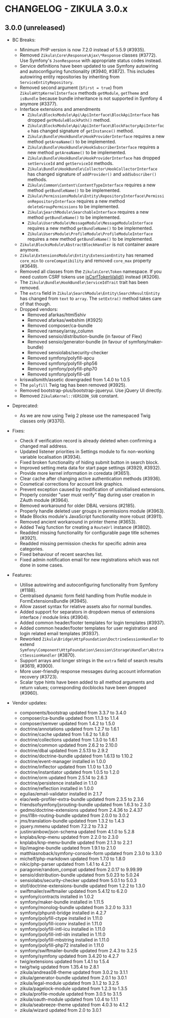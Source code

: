 CHANGELOG - ZIKULA 3.0.x
========================

3.0.0 (unreleased)
------------------

 - BC Breaks:
    - Minimum PHP version is now 7.2.0 instead of 5.5.9 (#3935).
    - Removed `Zikula\Core\Response\Ajax\*Response` classes (#3772). Use Symfony's `JsonResponse` with appropriate status codes instead.
    - Service definitions have been updated to use Symfony autowiring and autoconfiguring functionality (#3940, #3872). This includes autowiring entity repositories by inheriting from `ServiceEntityRepository`.
    - Removed second argument (`$first = true`) from `ZikulaHttpKernelInterface` methods `getModule`, `getTheme` and `isBundle` because bundle inheritance is not supported in Symfony 4 anymore (#3377).
    - Interface extensions and amendments
        - `Zikula\BlocksModule\Api\ApiInterface\BlockApiInterface` has dropped `getModuleBlockPath()` method.
        - `Zikula\BlocksModule\Api\ApiInterface\BlockFactoryApiInterface` has changed signature of `getInstance()` method.
        - `Zikula\Bundle\HookBundle\HookProviderInterface` requires a new method `getAreaName()` to be implemented.
        - `Zikula\Bundle\HookBundle\HookSubscriberInterface` requires a new method `getAreaName()` to be implemented.
        - `Zikula\Bundle\HookBundle\HookProviderInterface` has dropped `setServiceId` and `getServiceId` methods.
        - `Zikula\Bundle\HookBundle\Collector\HookCollectorInterface` has changed signature of `addProvider()` and `addSubscriber()` methods.
        - `Zikula\Common\Content\ContentTypeInterface` requires a new method `getBundleName()` to be implemented.
        - `Zikula\PermissionsModule\Entity\RepositoryInterface\PermissionRepositoryInterface` requires a new method `deleteGroupPermissions` to be implemented.
        - `Zikula\ŞearchModule\SearchableInterface` requires a new method `getBundleName()` to be implemented.
        - `Zikula\UsersModule\MessageModule\MessageModuleInterface` requires a new method `getBundleName()` to be implemented.
        - `Zikula\UsersModule\ProfileModule\ProfileModuleInterface` requires a new method `getBundleName()` to be implemented.
    - `Zikula\BlocksModule\AbstractBlockHandler` is not container aware anymore.
    - `Zikula\ExtensionsModule\Entity\ExtensionEntity` has renamed `core_min` to `coreCompatibility` and removed `core_max` property (#3649).
    - Removed all classes from the `Zikula\Core\Token` namespace. If you need custom CSRF tokens use [isCsrfTokenValid()](https://symfony.com/doc/current/security/csrf.html#generating-and-checking-csrf-tokens-manually) instead (#3206).
    - The `Zikula\Bundle\HookBundle\ServiceIdTrait` trait has been removed.
    - The `extra` field in `Zikula\SearchModule\Entity\SearchResultEntity` has changed from `text` to `array`. The `setExtra()` method takes care of that though.
    - Dropped vendors:
        - Removed afarkas/html5shiv
        - Removed afarkas/webshim (#3925)
        - Removed composer/ca-bundle
        - Removed ramsey/array_column
        - Removed sensio/distribution-bundle (in favour of Flex)
        - Removed sensio/generator-bundle (in favour of symfony/maker-bundle)
        - Removed sensiolabs/security-checker
        - Removed symfony/polyfill-apcu
        - Removed symfony/polyfill-php56
        - Removed symfony/polyfill-php70
        - Removed symfony/polyfill-util
    - kriswallsmith/assetic downgraded from 1.4.0 to 1.0.5
    - The `polyfill` Twig tag has been removed (#3925).
    - Removed bootstrap-plus/bootstrap-jqueryui. Use jQuery UI directly.
    - Removed `ZikulaKernel::VERSION_SUB` constant.

 - Deprecated:
    - As we are now using Twig 2 please use the namespaced Twig classes only (#3370).

 - Fixes:
    - Check if verification record is already deleted when confirming a changed mail address.
    - Updated listener priorities in Settings module to fix non-working variable localisation (#3934).
    - Fixed broken functionality of hiding submit button in search block.
    - Improved setting meta data for start page settings (#3929, #3932).
    - Provide more kernel information in coredata (#3651).
    - Clear cache after changing active authentication methods (#3936).
    - Cosmetical corrections for account link graphics.
    - Prevent exception caused by modification of uninitialised extensions.
    - Properly consider "user must verify" flag during user creation in ZAuth module (#3964).
    - Removed workaround for older DBAL versions (#2185).
    - Properly handle deleted user groups in permissions module (#3963).
    - Made Blocks module's JavaScript functionality more robust (#3911).
    - Removed ancient workaround in printer theme (#3653).
    - Added Twig function for creating a `RouteUrl` instance (#3802).
    - Readded missing functionality for configurable page title schemes (#3921).
    - Readded missing permission checks for specific admin area categories.
    - Fixed behaviour of recent searches list.
    - Fixed admin notification email for new registrations which was not done in some cases.

 - Features:
    - Utilise autowiring and autoconfiguring functionality from Symfony (#1188).
    - Centralised dynamic form field handling from Profile module in FormExtensionsBundle (#3945).
    - Allow zasset syntax for relative assets also for normal bundles.
    - Added support for separators in dropdown menus of extensions interface / module links (#3904).
    - Added common header/footer templates for login templates (#3937).
    - Added common header/footer templates for user registration and login related email templates (#3937).
    - Reworked `Zikula\Bridge\HttpFoundation\DoctrineSessionHandler` to extend `Symfony\Component\HttpFoundation\Session\Storage\Handler\AbstractSessionHandler` (#3870).
    - Support arrays and longer strings in the `extra` field of search results (#3619, #3900).
    - More user-friendly response messages during account information recovery (#3723).
    - Scalar type hints have been added to all method arguments and return values; corresponding docblocks have been dropped (#3960).

 - Vendor updates:
    - components/bootstrap updated from 3.3.7 to 3.4.0
    - composer/ca-bundle updated from 1.1.3 to 1.1.4
    - composer/semver updated from 1.4.2 to 1.5.0
    - doctrine/annotations updated from 1.2.7 to 1.6.1
    - doctrine/cache updated from 1.6.2 to 1.8.0
    - doctrine/collections updated from 1.3.0 to 1.6.1
    - doctrine/common updated from 2.6.2 to 2.10.0
    - doctrine/dbal updated from 2.5.13 to 2.9.2
    - doctrine/doctrine-bundle updated from 1.6.13 to 1.10.2
    - doctrine/event-manager installed in 1.0.0
    - doctrine/inflector updated from 1.1.0 to 1.3.0
    - doctrine/instantiator updated from 1.0.5 to 1.2.0
    - doctrine/orm updated from 2.5.14 to 2.6.3
    - doctrine/persistence installed in 1.1.0
    - doctrine/reflection installed in 1.0.0
    - egulias/email-validator installed in 2.1.7
    - elao/web-profiler-extra-bundle updated from 2.3.5 to 2.3.6
    - friendsofsymfony/jsrouting-bundle updated from 1.6.3 to 2.3.0
    - gedmo/doctrine-extensions updated from 2.4.36 to 2.4.37
    - jms/i18n-routing-bundle updated from 2.0.0 to 3.0.2
    - jms/translation-bundle updated from 1.3.2 to 1.4.3
    - jquery.mmenu updated from 7.2.2 to 7.3.2
    - justinrainbow/json-schema updated from 4.1.0 to 5.2.8
    - knplabs/knp-menu updated from 2.2.0 to 2.3.0
    - knplabs/knp-menu-bundle updated from 2.1.3 to 2.2.1
    - liip/imagine-bundle updated from 1.9.1 to 2.1.0
    - matthiasnoback/symfony-console-form updated from 2.3.0 to 3.3.0
    - michelf/php-markdown updated from 1.7.0 to 1.8.0
    - nikic/php-parser updated from 1.4.1 to 4.2.1
    - paragonie/random_compat updated from 2.0.17 to 9.99.99
    - sensio/distribution-bundle updated from 5.0.23 to 5.0.24
    - sensiolabs/security-checker updated from 5.0.1 to 5.0.3
    - stof/doctrine-extensions-bundle updated from 1.2.2 to 1.3.0
    - swiftmailer/swiftmailer updated from 5.4.12 to 6.2.0
    - symfony/contracts installed in 1.0.2
    - symfony/maker-bundle installed in 1.11.5
    - symfony/monolog-bundle updated from 3.2.0 to 3.3.1
    - symfony/phpunit-bridge installed in 4.2.7
    - symfony/polyfill-ctype installed in 1.11.0
    - symfony/polyfill-iconv installed in 1.11.0
    - symfony/polyfill-intl-icu installed in 1.11.0
    - symfony/polyfill-intl-idn installed in 1.11.0
    - symfony/polyfill-mbstring installed in 1.11.0
    - symfony/polyfill-php72 installed in 1.11.0
    - symfony/swiftmailer-bundle updated from 2.4.3 to 3.2.5
    - symfony/symfony updated from 3.4.20 to 4.2.7
    - twig/extensions updated from 1.4.1 to 1.5.4
    - twig/twig updated from 1.35.4 to 2.8.1
    - zikula/andreas08-theme updated from 3.0.2 to 3.1.1
    - zikula/generator-bundle updated from 2.0.1 to 3.0.1
    - zikula/legal-module updated from 3.1.2 to 3.2.5
    - zikula/pagelock-module updated from 1.2.3 to 1.3.5
    - zikula/profile-module updated from 3.0.5 to 3.1.5
    - zikula/oauth-module updated from 1.0.4 to 1.1.1
    - zikula/seabreeze-theme updated from 4.0.3 to 4.1.2
    - zikula/wizard updated from 2.0 to 3.0.1

